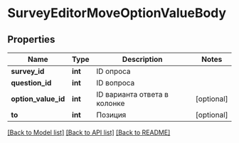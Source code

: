 # SurveyEditorMoveOptionValueBody

## Properties
Name | Type | Description | Notes
------------ | ------------- | ------------- | -------------
**survey_id** | **int** | ID опроса | 
**question_id** | **int** | ID вопроса | 
**option_value_id** | **int** | ID варианта ответа в колонке | [optional] 
**to** | **int** | Позиция | [optional] 

[[Back to Model list]](../README.md#documentation-for-models) [[Back to API list]](../README.md#documentation-for-api-endpoints) [[Back to README]](../README.md)



